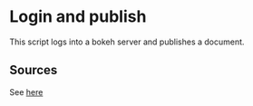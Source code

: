 # Login and publish
This script logs into a bokeh server and publishes a document. 
## Sources
See [here](http://brocktane.net/blog/bokeh-server-example/)
